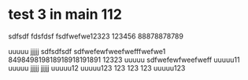 # test 3 in main 112
sdfsdf
fdsfdsf
fsdfwefwe12323
123456
88878878789

uuuuu
jjjjj
sdfsdfsdf
sdfwefewfweefwefffwefwe1
849849819818918918191891
12323
uuuuu
sdfwefewfweefweff
uuuuu11
uuuuu
jjjjj
jjjjj
uuuuu12
uuuuu123
123
123
123
uuuuu123
